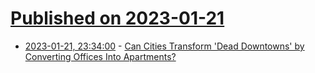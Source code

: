 # [Published on 2023-01-21](index.md)

* [2023-01-21, 23:34:00](https://it.slashdot.org/story/23/01/21/0150240/can-cities-transform-dead-downtowns-by-converting-offices-into-apartments?utm_source=rss1.0mainlinkanon&utm_medium=feed) - [Can Cities Transform 'Dead Downtowns' by Converting Offices Into Apartments?](https://it.slashdot.org/story/23/01/21/0150240/can-cities-transform-dead-downtowns-by-converting-offices-into-apartments?utm_source=rss1.0mainlinkanon&utm_medium=feed)
